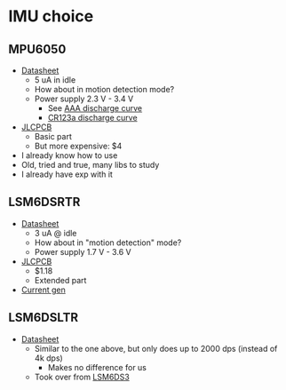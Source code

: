 # IMU choice

## MPU6050
* [Datasheet](file:///Users/rbaron/Downloads/MPU-6050.pdf)
  * 5 uA in idle
  * How about in motion detection mode?
  * Power supply 2.3 V - 3.4 V
    * See [AAA discharge curve](https://electronics.stackexchange.com/a/520951)
    * [CR123a discharge curve](https://www.powerstream.com/cr123a-tests.htm)
* [JLCPCB](https://jlcpcb.com/partdetail/TdkInvensense-MPU6050/C24112)
  * Basic part
  * But more expensive: $4
* I already know how to use
* Old, tried and true, many libs to study
* I already have exp with it

## LSM6DSRTR
* [Datasheet](file:///Users/rbaron/Downloads/LSM6DSRTR.pdf)
  * 3 uA @ idle
  * How about in "motion detection" mode?
  * Power supply 1.7 V - 3.6 V
* [JLCPCB](https://jlcpcb.com/partdetail/Stmicroelectronics-LSM6DSRTR/C784817)
  * $1.18
  * Extended part
* [Current gen](https://community.st.com/t5/mems-sensors/please-help-me-with-the-difference-between-lsm6dsowtr-and/m-p/193645/highlight/true#M6299)

## LSM6DSLTR
* [Datasheet](file:///Users/rbaron/Downloads/LSM6DSLTR.pdf)
  * Similar to the one above, but only does up to 2000 dps (instead of 4k dps)
    * Makes no difference for us
  * Took over from [LSM6DS3](https://community.st.com/t5/mems-sensors/compatibility-between-lsm6dsl-vs-lsm6ds3/td-p/163949)
